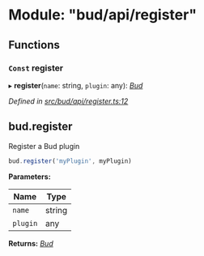 # Module: "bud/api/register"

## Functions

### `Const` register

▸ **register**(`name`: string, `plugin`: any): *[Bud](_bud_util_types_.md#bud)*

*Defined in [src/bud/api/register.ts:12](https://github.com/roots/bud-support/blob/bd00b72/src/bud/api/register.ts#L12)*

## bud.register

Register a Bud plugin

```js
bud.register('myPlugin', myPlugin)
```

**Parameters:**

Name | Type |
------ | ------ |
`name` | string |
`plugin` | any |

**Returns:** *[Bud](_bud_util_types_.md#bud)*
